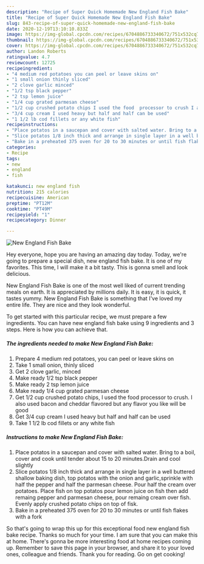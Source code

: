 ```yaml
---
description: "Recipe of Super Quick Homemade New England Fish Bake"
title: "Recipe of Super Quick Homemade New England Fish Bake"
slug: 843-recipe-of-super-quick-homemade-new-england-fish-bake
date: 2020-12-19T13:10:10.833Z
image: https://img-global.cpcdn.com/recipes/6704886733340672/751x532cq70/new-england-fish-bake-recipe-main-photo.jpg
thumbnail: https://img-global.cpcdn.com/recipes/6704886733340672/751x532cq70/new-england-fish-bake-recipe-main-photo.jpg
cover: https://img-global.cpcdn.com/recipes/6704886733340672/751x532cq70/new-england-fish-bake-recipe-main-photo.jpg
author: Landon Roberts
ratingvalue: 4.7
reviewcount: 12725
recipeingredient:
- "4 medium red potatoes you can peel or leave skins on"
- "1 small onion thinly sliced"
- "2 clove garlic minced"
- "1/2 tsp black pepper"
- "2 tsp lemon juice"
- "1/4 cup grated parmesan cheese"
- "1/2 cup crushed potato chips I used the food  processor to crush I also used bacon and cheddar flavored but any flavor you like will be good"
- "3/4 cup cream I used heavy but half and half can be used"
- "1 1/2 lb cod fillets or any white fish"
recipeinstructions:
- "Place potatos in a saucepan and cover with salted water. Bring to a boil, cover and cook until tender about 15 to 20 minutes.Drain and cool slightly"
- "Slice potatos 1/8 inch thick and arrange in single layer in a well buttered shallow baking dish, top potatos with the onion and garlic,sprinkle with half the pepper and half the parmesan cheese. Pour half the cream over potatoes. Place fish on top potatos pour lemon juice  on fish then add remaing pepper and parmesan cheese, pour remaing cream over fish. Evenly apply crushed potato chips on top of fisk."
- "Bake in a preheated 375 oven for 20 to 30 minutes or until fish flakes with a fork"
categories:
- Recipe
tags:
- new
- england
- fish

katakunci: new england fish 
nutrition: 215 calories
recipecuisine: American
preptime: "PT12M"
cooktime: "PT49M"
recipeyield: "1"
recipecategory: Dinner

---
```



![New England Fish Bake](https://img-global.cpcdn.com/recipes/6704886733340672/751x532cq70/new-england-fish-bake-recipe-main-photo.jpg)

Hey everyone, hope you are having an amazing day today. Today, we're going to prepare a special dish, new england fish bake. It is one of my favorites. This time, I will make it a bit tasty. This is gonna smell and look delicious.



New England Fish Bake is one of the most well liked of current trending meals on earth. It is appreciated by millions daily. It is easy, it is quick, it tastes yummy. New England Fish Bake is something that I've loved my entire life. They are nice and they look wonderful.


To get started with this particular recipe, we must prepare a few ingredients. You can have new england fish bake using 9 ingredients and 3 steps. Here is how you can achieve that.

<!--inarticleads1-->

##### The ingredients needed to make New England Fish Bake:

1. Prepare 4 medium red potatoes, you can peel or leave skins on
1. Take 1 small onion, thinly sliced
1. Get 2 clove garlic, minced
1. Make ready 1/2 tsp black pepper
1. Make ready 2 tsp lemon juice
1. Make ready 1/4 cup grated parmesan cheese
1. Get 1/2 cup crushed potato chips, I used the food  processor to crush. I also used bacon and cheddar flavored but any flavor you like will be good
1. Get 3/4 cup cream I used heavy but half and half can be used
1. Take 1 1/2 lb cod fillets or any white fish




<!--inarticleads2-->

##### Instructions to make New England Fish Bake:

1. Place potatos in a saucepan and cover with salted water. Bring to a boil, cover and cook until tender about 15 to 20 minutes.Drain and cool slightly
1. Slice potatos 1/8 inch thick and arrange in single layer in a well buttered shallow baking dish, top potatos with the onion and garlic,sprinkle with half the pepper and half the parmesan cheese. Pour half the cream over potatoes. Place fish on top potatos pour lemon juice  on fish then add remaing pepper and parmesan cheese, pour remaing cream over fish. Evenly apply crushed potato chips on top of fisk.
1. Bake in a preheated 375 oven for 20 to 30 minutes or until fish flakes with a fork




So that's going to wrap this up for this exceptional food new england fish bake recipe. Thanks so much for your time. I am sure that you can make this at home. There's gonna be more interesting food at home recipes coming up. Remember to save this page in your browser, and share it to your loved ones, colleague and friends. Thank you for reading. Go on get cooking!
